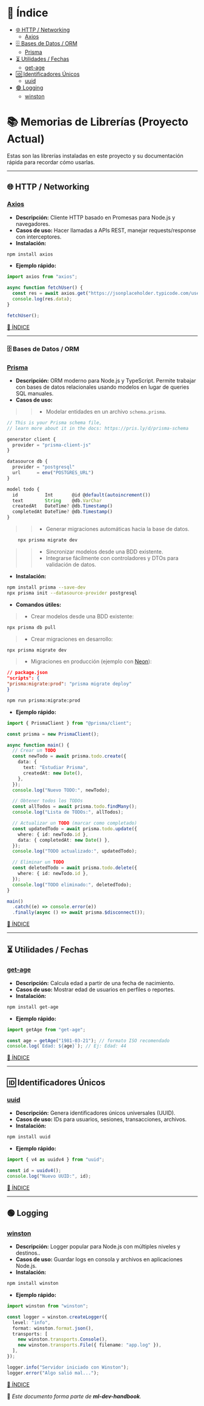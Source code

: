 # 📑 Índice

- [🌐 HTTP / Networking](#🌐-http--networking)
  - [Axios](#axios)
- [🗄️ Bases de Datos / ORM](#🗄️-bases-de-datos--orm)
  - [Prisma](#prisma)
- [⏳ Utilidades / Fechas](#⏳-utilidades--fechas)
  - [get-age](#get-age)
- [🆔 Identificadores Únicos](#🆔-identificadores-únicos)
  - [uuid](#uuid)
- [🟢 Logging](#🟢-logging)
  - [winston](#winston)

# 📚 Memorias de Librerías (Proyecto Actual)

Estas son las librerías instaladas en este proyecto y su documentación rápida para recordar cómo usarlas.

---

## 🌐 HTTP / Networking

### [Axios](https://axios-http.com/)

- **Descripción:** Cliente HTTP basado en Promesas para Node.js y navegadores.
- **Casos de uso:** Hacer llamadas a APIs REST, manejar requests/response con interceptores.
- **Instalación:**

```bash
npm install axios
```

- **Ejemplo rápido:**

```ts
import axios from "axios";

async function fetchUser() {
  const res = await axios.get("https://jsonplaceholder.typicode.com/users/1");
  console.log(res.data);
}

fetchUser();
```

[📑 ÍNDICE](#📑-índice)

---

### 🗄️ Bases de Datos / ORM

### [Prisma](https://www.prisma.io/docs/orm/overview/introduction/what-is-prisma)

- **Descripción:** ORM moderno para Node.js y TypeScript. Permite trabajar con bases de datos relacionales usando modelos en lugar de queries SQL manuales.
- **Casos de uso:**

> > - Modelar entidades en un archivo `schema.prisma`.

```ts
// This is your Prisma schema file,
// learn more about it in the docs: https://pris.ly/d/prisma-schema

generator client {
  provider = "prisma-client-js"
}

datasource db {
  provider = "postgresql"
  url      = env("POSTGRES_URL")
}

model todo {
  id          Int       @id @default(autoincrement())
  text        String    @db.VarChar
  createdAt   DateTime? @db.Timestamp()
  completedAt DateTime? @db.Timestamp()
}
```

> > - Generar migraciones automáticas hacia la base de datos.

```bash
    npx prisma migrate dev
```

> > - Sincronizar modelos desde una BDD existente.
> > - Integrarse fácilmente con controladores y DTOs para validación de datos.

- **Instalación:**

```bash
npm install prisma --save-dev
npx prisma init --datasource-provider postgresql
```

- **Comandos útiles:**

> - Crear modelos desde una BDD existente:

```bash
npx prisma db pull
```

> - Crear migraciones en desarrollo:

```bash
npx prisma migrate dev
```

> - Migraciones en producción (ejemplo con [Neon](https://neon.com/)):

```json
// package.json
"scripts": {
"prisma:migrate:prod": "prisma migrate deploy"
}
```

```bash
npm run prisma:migrate:prod
```

- **Ejemplo rápido:**

```ts
import { PrismaClient } from "@prisma/client";

const prisma = new PrismaClient();

async function main() {
  // Crear un TODO
  const newTodo = await prisma.todo.create({
    data: {
      text: "Estudiar Prisma",
      createdAt: new Date(),
    },
  });
  console.log("Nuevo TODO:", newTodo);

  // Obtener todos los TODOs
  const allTodos = await prisma.todo.findMany();
  console.log("Lista de TODOs:", allTodos);

  // Actualizar un TODO (marcar como completado)
  const updatedTodo = await prisma.todo.update({
    where: { id: newTodo.id },
    data: { completedAt: new Date() },
  });
  console.log("TODO actualizado:", updatedTodo);

  // Eliminar un TODO
  const deletedTodo = await prisma.todo.delete({
    where: { id: newTodo.id },
  });
  console.log("TODO eliminado:", deletedTodo);
}

main()
  .catch((e) => console.error(e))
  .finally(async () => await prisma.$disconnect());
```

[📑 ÍNDICE](#📑-índice)

---

## ⏳ Utilidades / Fechas

### [get-age](https://www.npmjs.com/package/get-age)

- **Descripción:** Calcula edad a partir de una fecha de nacimiento.
- **Casos de uso:** Mostrar edad de usuarios en perfiles o reportes.
- **Instalación:**

```bash
npm install get-age
```

- **Ejemplo rápido:**

```ts
import getAge from "get-age";

const age = getAge("1981-03-21"); // formato ISO recomendado
console.log(`Edad: ${age}`); // Ej: Edad: 44
```

[📑 ÍNDICE](#📑-índice)

---

## 🆔 Identificadores Únicos

### [uuid](https://www.npmjs.com/package/uuid)

- **Descripción:** Genera identificadores únicos universales (UUID).
- **Casos de uso:** IDs para usuarios, sesiones, transacciones, archivos.
- **Instalación:**

```bash
npm install uuid
```

- **Ejemplo rápido:**

```ts
import { v4 as uuidv4 } from "uuid";

const id = uuidv4();
console.log("Nuevo UUID:", id);
```

[📑 ÍNDICE](#📑-índice)

---

## 🟢 Logging

### [winston](https://github.com/winstonjs/winston)

- **Descripción:** Logger popular para Node.js con múltiples niveles y destinos..
- **Casos de uso:** Guardar logs en consola y archivos en aplicaciones Node.js.
- **Instalación:**

```bash
npm install winston
```

- **Ejemplo rápido:**

```ts
import winston from "winston";

const logger = winston.createLogger({
  level: "info",
  format: winston.format.json(),
  transports: [
    new winston.transports.Console(),
    new winston.transports.File({ filename: "app.log" }),
  ],
});

logger.info("Servidor iniciado con Winston");
logger.error("Algo salió mal...");
```

[📑 ÍNDICE](#📑-índice)

📌 _Este documento forma parte de **ml-dev-handbook**._
